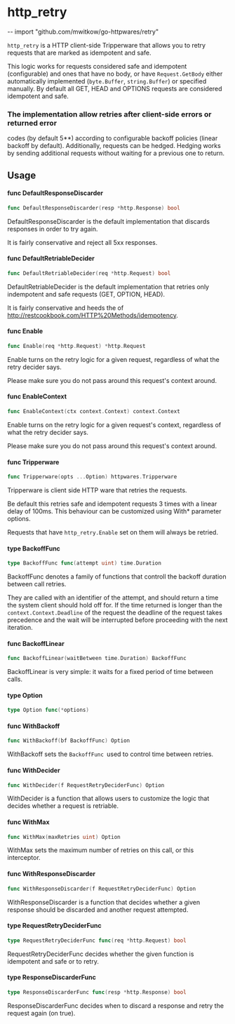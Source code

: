 # http_retry
--
    import "github.com/mwitkow/go-httpwares/retry"

`http_retry` is a HTTP client-side Tripperware that allows you to retry requests
that are marked as idempotent and safe.

This logic works for requests considered safe and idempotent (configurable) and
ones that have no body, or have `Request.GetBody` either automatically
implemented (`byte.Buffer`, `string.Buffer`) or specified manually. By default
all GET, HEAD and OPTIONS requests are considered idempotent and safe.

### The implementation allow retries after client-side errors or returned error
codes (by default 5**) according to configurable backoff policies (linear
backoff by default). Additionally, requests can be hedged. Hedging works by
sending additional requests without waiting for a previous one to return.

## Usage

#### func  DefaultResponseDiscarder

```go
func DefaultResponseDiscarder(resp *http.Response) bool
```
DefaultResponseDiscarder is the default implementation that discards responses
in order to try again.

It is fairly conservative and reject all 5xx responses.

#### func  DefaultRetriableDecider

```go
func DefaultRetriableDecider(req *http.Request) bool
```
DefaultRetriableDecider is the default implementation that retries only
indempotent and safe requests (GET, OPTION, HEAD).

It is fairly conservative and heeds the of
http://restcookbook.com/HTTP%20Methods/idempotency.

#### func  Enable

```go
func Enable(req *http.Request) *http.Request
```
Enable turns on the retry logic for a given request, regardless of what the
retry decider says.

Please make sure you do not pass around this request's context around.

#### func  EnableContext

```go
func EnableContext(ctx context.Context) context.Context
```
Enable turns on the retry logic for a given request's context, regardless of
what the retry decider says.

Please make sure you do not pass around this request's context around.

#### func  Tripperware

```go
func Tripperware(opts ...Option) httpwares.Tripperware
```
Tripperware is client side HTTP ware that retries the requests.

Be default this retries safe and idempotent requests 3 times with a linear delay
of 100ms. This behaviour can be customized using With* parameter options.

Requests that have `http_retry.Enable` set on them will always be retried.

#### type BackoffFunc

```go
type BackoffFunc func(attempt uint) time.Duration
```

BackoffFunc denotes a family of functions that controll the backoff duration
between call retries.

They are called with an identifier of the attempt, and should return a time the
system client should hold off for. If the time returned is longer than the
`context.Context.Deadline` of the request the deadline of the request takes
precedence and the wait will be interrupted before proceeding with the next
iteration.

#### func  BackoffLinear

```go
func BackoffLinear(waitBetween time.Duration) BackoffFunc
```
BackoffLinear is very simple: it waits for a fixed period of time between calls.

#### type Option

```go
type Option func(*options)
```


#### func  WithBackoff

```go
func WithBackoff(bf BackoffFunc) Option
```
WithBackoff sets the `BackoffFunc `used to control time between retries.

#### func  WithDecider

```go
func WithDecider(f RequestRetryDeciderFunc) Option
```
WithDecider is a function that allows users to customize the logic that decides
whether a request is retriable.

#### func  WithMax

```go
func WithMax(maxRetries uint) Option
```
WithMax sets the maximum number of retries on this call, or this interceptor.

#### func  WithResponseDiscarder

```go
func WithResponseDiscarder(f RequestRetryDeciderFunc) Option
```
WithResponseDiscarder is a function that decides whether a given response should
be discarded and another request attempted.

#### type RequestRetryDeciderFunc

```go
type RequestRetryDeciderFunc func(req *http.Request) bool
```

RequestRetryDeciderFunc decides whether the given function is idempotent and
safe or to retry.

#### type ResponseDiscarderFunc

```go
type ResponseDiscarderFunc func(resp *http.Response) bool
```

ResponseDiscarderFunc decides when to discard a response and retry the request
again (on true).
